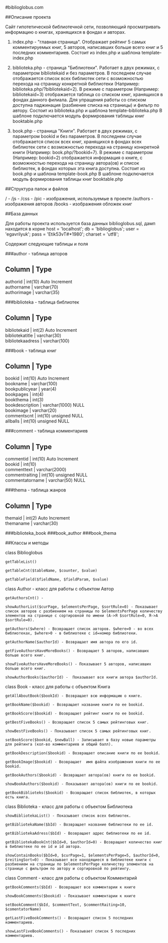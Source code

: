 #biblioglobus.com

##Описание проекта

Сайт гипотетической библиотечной сети, позволяющий просматривать информацию о книгах, хранящихся в фондах и авторах.

1. index.php - "главная страница". Отображает рейтинг 5 самых комментируемых книг, 5 авторов, написавших больше всего книг и 5 последних комментариев.
Состоит из index.php и шаблона template-index.php

2. biblioteka.php - страница "Библиотеки". Работает в двух режимах, с параметром bibliotekaid и без параметров. В последнем случае отображается список всех библиотек сети с возможностью перехода на страницу конкретной библиотеки (Например: biblioteka.php/?bibliotekaid=2).
В режиме с параметром (Например: bibliotekaid=3) отображается таблица со списком книг, хранящихся в фондах данного филиала. Для упращения работы со списком доступна паджинация (разбиение списка на страницы) и фильтр по автору.
Состоит из biblioteka.php и шаблона template-biblioteka.php
В шаблоне подключается модуль формирования таблицы книг booktable.php

3. book.php - страница "Книги". Работает в двух режимах, с параметром bookid и без параметров. В последнем случае отображается список всех книг, хранящихся в фондах всех библиотек сети с возможностью перехода на страницу конкретной книги (Например: book.php/?bookid=7).
В режиме с параметром (Например: bookid=2) отображается информация о книге, с возможностью перехода на страницу автора(ов) и список библиотек, в фондах которых эта книга доступна.
Состоит из book.php и шаблона template-book.php
В шаблоне подключается модуль формирования таблицы книг booktable.php


##Структура папок и файлов

/ - 
    /js  - 
    /css - 
    /pic - изображения, используемые в проекте
        /authors - изображения авторов
        /books   - изображения обложек книг

##База данных

Для работы проекта используется база данных biblioglobus.sql, дамп находится в корне
        host = 'localhost';
        db   = 'biblioglobus';
        user = 'egavrilyuk';
        pass = 'Etik53vT#*1980';
        charset = 'utf8';

Содержит следующие таблицы и поля
        
###author - таблица авторов

Column	    | Type
------------------------------------
authorid	| int(10) Auto Increment	 
authorname	| varchar(70)	 
authorimage	| varchar(35)	  


###biblioteka - таблица библиотек

Column	         | Type	
-------------------------------------
bibliotekaid	 | int(2) Auto Increment	 
bibliotekatitle	 | varchar(30)	 
bibliotekaadress | varchar(100)	  

###book - таблица книг

Column	        | Type
---------------------------------------
bookid	        | int(10) Auto Increment	 
bookname	    | varchar(100)	 
bookpublicyear  | year(4)	 
bookpages	    | int(4)	 
bookthema	    | int(3)	 
bookdescription	| varchar(1000) NULL	 
bookimage	    | varchar(20)	 
commentscnt	    | int(10) unsigned NULL	 
allballs	    | int(10) unsigned NULL	  

###comment - таблица комментариев

Column	        | Type
---------------------------------------
commentid	    | int(10) Auto Increment	 
bookid	        | int(10)	 
commenttext	    | varchar(2000)	 
commentraiting	| int(10) unsigned NULL	 
commentatorname	| varchar(50) NULL	  

###thema - таблица жанров

Column	  | Type
---------------------------------
themaid	  | int(2) Auto Increment	 
themaname | varchar(30)	  


###biblioteka_book
###book_author
###book_thema
        
        

##Классы и методы 

class Biblioglobus

    getTableList()

    getTableCnt($tableName, $counter, $value)

    getTableField($fieldName, $fieldParam, $value)



class Author - класс для работы с объектом Автор

    getAuthorsCnt() - 

    showAuthorList($curPage, $elementsPerPage, $sortRule=0) - Показывает список авторов с разбиением на страницы по $elementsPerPage количеству элементов на странице с сортировкой по имени (А->Я $sortRule=0, Я->А $sortRule=0).

    getAuthors($where) - Возвращает список авторов. $where=0 - во всех библиотеках, $where>0 - в библиотеке с id=номер библиотеки.

    getAuthorName($authorId) - Возвращает имя автора по его id.

    getFiveAuthorsHaveMoreBooks() - Возвращает 5 авторов, написавших больше всего книг.

    showFiveAuthorsHaveMoreBooks() - Показывает 5 авторов, написавших больше всего книг.

    showAuthorBooks($authorId) -  Показывает все книги автора $authorId.


class Book - класс для работы с объектом Книга

    getAllAboutBook($bookId) - Возвращает всю информацию о книге.
   
    getBookName($bookid) - Возвращает название книги по ее bookid.

    getBookScore($bookid) - Возвращает рейтинг книги по ее bookid.

    getBestFiveBooks() - Возвращает список 5 самых рейтинговых книг.

    showBestFiveBooks() - Показывает список 5 самых рейтинговых книг.

    setBookScore($bookid, $newBall) - Записывает в базу новые параметры для рейтинга (кол-во комментариев и общий балл).
    
    getBookDescription($bookid) - Возвращает описание книги по ее bookid.

    getBookImage($bookid) - Возвращает  имя файла изображения книги по ее bookid.

    getBookAuthors($bookid) - Возвращает автора(ов) книги по ее bookid.

    showBookAuthors($bookid) - Показывает автора(ов) книги по ее bookid.

    getBookBiblioteks($bookid) - Возвращает список библиотек, в которых есть книга.


class Biblioteka - класс для работы с объектом Библиотека

    showBibliotekaList() - Показывает список всех библиотек.

    getBibliotekaName($bId) - Возвращает название библиотеки по ее id.

    getBibliotekaAdress($bId) - Возвращает адрес библиотеки по ее id.

    getBibliotekaBookCnt($bId=0, $authorId=0) - Возвращает количество книг в библиотеке по ее id и id автора.

    showContainBooks($bId=0, $curPage=1, $elementsPerPage=5, $authorId=0, $reitingSort=0) - Показывает все находящиеся в библиотеке книги с разбиением на страницы по $elementsPerPage количеству элементов на странице с фильтром по автору и сортировкой по рейтингу.



class Comment - класс для работы с объектом Комментарий

    getBookComments($bId) - Возвращает все комментарии к книге

    showBookComments($bookid) - Показывает комментарии к книге

    setBookComment($bId, $commentText, $commentRaiting=10, $comentatorName)

    getLastFiveBookComments() - Возвращает список 5 последних комментариев.

    showLastFiveBookComments() - Показывает список 5 последних комментариев.

